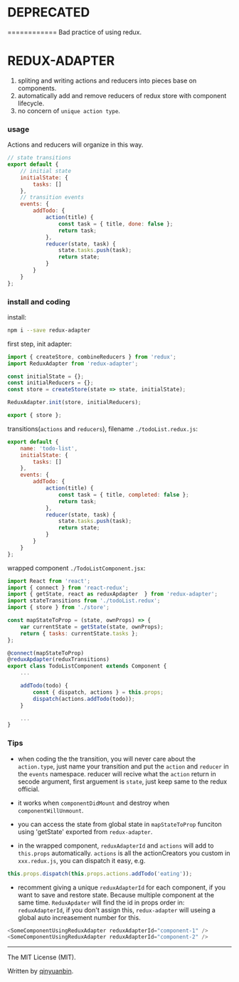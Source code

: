 # DEPRECATED
============
Bad practice of using redux.

# REDUX-ADAPTER
1. spliting and writing actions and reducers into pieces base on components.
2. automatically add and remove reducers of redux store with component lifecycle.
3. no concern of `unique action type`.

### usage
Actions and reducers will organize in this way.
```javascript
// state transitions
export default {
    // initial state
    initialState: {
        tasks: []
    },
    // transition events
    events: {
        addTodo: {
            action(title) {
                const task = { title, done: false };
                return task;
            },
            reducer(state, task) {
                state.tasks.push(task);
                return state;
            }
        }
    }
};
```

### install and coding
install:
```bash
npm i --save redux-adapter
```

first step, init adapter:
```javascript
import { createStore, combineReducers } from 'redux';
import ReduxAdapter from 'redux-adapter';

const initialState = {};
const initialReducers = {};
const store = createStore(state => state, initialState);

ReduxAdapter.init(store, initialReducers);

export { store };
```

transitions(`actions` and `reducers`), filename `./todoList.redux.js`:
```javascript
export default {
    name: 'todo-list',
    initialState: {
        tasks: []
    },
    events: {
        addTodo: {
            action(title) {
                const task = { title, completed: false };
                return task;
            },
            reducer(state, task) {
                state.tasks.push(task);
                return state;
            }
        }
    }
};
```
wrapped component `./TodoListComponent.jsx`:
```javascript
import React from 'react';
import { connect } from 'react-redux';
import { getState, react as reduxApdapter  } from 'redux-adapter';
import stateTransitions from './todoList.redux';
import { store } from './store';

const mapStateToProp = (state, ownProps) => {
    var currentState = getState(state, ownProps);
    return { tasks: currentState.tasks };
};

@connect(mapStateToProp)
@reduxApdapter(reduxTransitions)
export class TodoListComponent extends Component {
    ...

    addTodo(todo) {
        const { dispatch, actions } = this.props;
        dispatch(actions.addTodo(todo));
    }

    ...
}
```

### Tips

- when coding the the transition, you will never care about the `action.type`, just name your transition and put the `action` and `reducer` in the `events` namespace. reducer will recive what the `action` return in secode argument, first arguement is `state`, just keep same to the redux official.


- it works when `componentDidMount` and destroy when `componentWillUnmount`.

- you can access the state from global state in `mapStateToProp` funciton using 'getState' exported from `redux-adapter`.


- in the wrapped component, `reduxAdapterId` and `actions` will add to `this.props` automatically. `actions` is all the actionCreators you custom in `xxx.redux.js`, you can dispatch it easy, e.g.
```javascript
this.props.dispatch(this.props.actions.addTodo('eating'));
```


- recomment giving a unique `reduxAdapterId` for each component, if you want to save and restore state. Because multiple component at the same time. `ReduxApdater` will find the id in props order in: `reduxAdapterId`, if you don't assign this, `redux-adapter` will useing a global auto increasement number for this.
```javascript
<SomeComponentUsingReduxAdapter reduxAdapterId="component-1" />
<SomeComponentUsingReduxAdapter reduxAdapterId="component-2" />
```

---------------------
The MIT License (MIT).

Written by [qinyuanbin](https://github.com/qinyuanbin).
